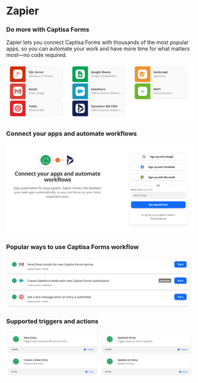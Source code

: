 # Zapier

### Do more with Captisa Forms

Zapier lets you connect Captisa Forms with thousands of the most popular apps, so you can automate your work and have more time for what matters most—no code required.

![](../.gitbook/assets/zapier1.PNG)

### Connect your apps and automate workflows

![](../.gitbook/assets/zapier2.PNG)

### Popular ways to use Captisa Forms workflow

![](../.gitbook/assets/zapier3.PNG)

### Supported triggers and actions

![](../.gitbook/assets/zapier4.PNG)

